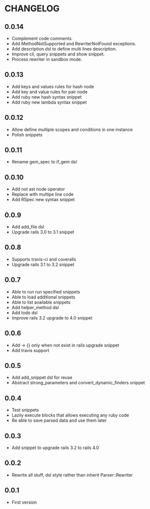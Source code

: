 # CHANGELOG

## 0.0.14

* Complement code comments.
* Add MethodNotSupported and RewriterNotFound exceptions.
* Add description dsl to define multi lines description.
* Improve cli, query snippets and show snippet.
* Process rewriter in sandbox mode.

## 0.0.13

* Add keys and values rules for hash node
* Add key and value rules for pair node
* Add ruby new hash syntax snippet
* Add ruby new lambda syntax snippet

## 0.0.12

* Allow define multiple scopes and conditions in one instance
* Polish snippets

## 0.0.11

* Rename gem_spec to if_gem dsl

## 0.0.10

* Add not ast node operator
* Replace with multipe line code
* Add RSpec new syntax snippet

## 0.0.9

* Add add_file dsl
* Upgrade rails 3.0 to 3.1 snippet

## 0.0.8

* Supports travis-ci and coveralls
* Upgrade rails 3.1 to 3.2 snippet

## 0.0.7

* Able to run run specified snippets
* Able to load additional snippets
* Able to list available snippets
* Add helper_method dsl
* Add todo dsl
* Improve rails 3.2 upgrade to 4.0 snippet

## 0.0.6

* Add -> {} only when not exist in rails upgrade snippet
* Add travis support

## 0.0.5

* Add add_snippet dsl for reuse
* Abstract strong_parameters and convert_dynamic_finders snippet

## 0.0.4

* Test snippets
* Lazily execute blocks that allows executing any ruby code
* Be able to save parsed data and use them later

## 0.0.3

* Add snippet to upgrade rails 3.2 to rails 4.0

## 0.0.2

* Rewrite all stuff, dsl style rather than inherit Parser::Rewriter

## 0.0.1

* First version
